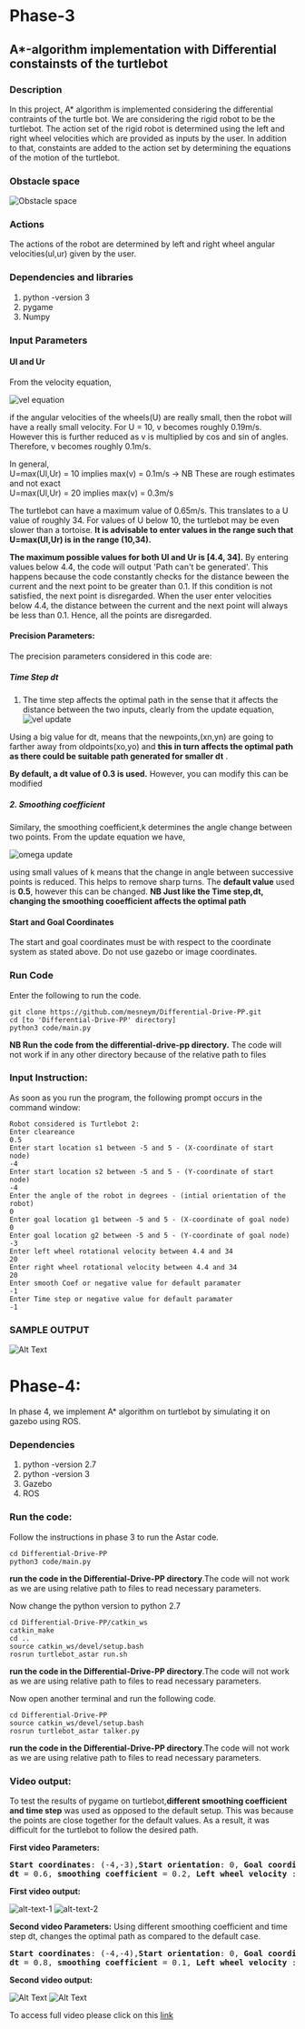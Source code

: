 # Phase-3
## A*-algorithm implementation with Differential constainsts of the turtlebot
### Description
In this project, A* algorithm is implemented considering the differential contraints of the turtle bot. We are considering the rigid robot to be the turtlebot. The action set of the rigid robot is determined using the left and right wheel velocities which are provided as inputs by the user. In addition to that, constaints are added to the action set by determining the equations of the motion of the turtlebot.

### Obstacle space
![Obstacle space](images/pic2.PNG)
### Actions
The actions of the robot are determined by left and right wheel angular velocities(ul,ur) given by the user.

### Dependencies and libraries
1. python -version 3
2. pygame
3. Numpy


### Input Parameters

#### Ul and Ur
From the velocity equation,

![vel equation](images/vel.png)

if the angular velocities of the wheels(U) are really small, then the robot will have a really small velocity.
For U = 10, v becomes roughly 0.19m/s. However this is further reduced as v is multiplied by cos and sin of angles. Therefore,
v becomes roughly 0.1m/s. 

In general,  
U=max(Ul,Ur) = 10 implies max(v) = 0.1m/s -> NB These are rough estimates and not exact   
U=max(Ul,Ur) = 20 implies max(v) = 0.3m/s

The turtlebot can have a maximum value of 0.65m/s. This translates to a U value of roughly 34. 
For values of U below 10, the turtlebot may be even slower than a tortoise. **It is advisable to enter values in the range
such that U=max(Ul,Ur) is in the range (10,34).**

**The maximum possible values for both Ul and Ur is [4.4, 34].** By entering values below 4.4, the code will output 'Path can't be generated'. This happens because the code constantly checks for the distance beween the current and the next point to be greater than 0.1. If this condition is not satisfied, the next point is disregarded. When the user enter velocities below 4.4, the distance between the current and the next point will always be less than 0.1. Hence, all the points are disregarded. 

#### Precision Parameters: 
The precision parameters considered in this code are:

##### Time Step dt
1. The time step affects the optimal path in the sense that it affects the distance between the two inputs, clearly from the 
update equation,  
![vel update](images/velupdate.png)

Using a big value for dt, means that the newpoints,(xn,yn) are going to farther away from oldpoints(xo,yo) and **this in turn affects the optimal
path as there could be suitable path generated for smaller dt** .   

**By default, a dt value of 0.3 is used.** However, you can modify this can be modified

##### 2. Smoothing coefficient  
Similary, the smoothing coefficient,k determines the angle change between two points. From the update equation we 
have,

![omega update](images/thetaupdate.png)

using small values of k means that the change in angle between successive points is reduced. This helps to remove sharp turns. The **default value** used is **0.5**, however this can be changed. **NB Just like the Time step,dt, changing the smoothing cooefficient affects the optimal path**


#### Start and Goal Coordinates
The start and goal coordinates must be with respect to the coordinate system as stated above. Do not use gazebo or image coordinates.


### Run Code
Enter the following to run the code.

```
git clone https://github.com/mesneym/Differential-Drive-PP.git
cd [to 'Differential-Drive-PP' directory]
python3 code/main.py
```

**NB Run the code from the differential-drive-pp directory.** The code will not work if in any other directory
because of the relative path to files

### Input Instruction:
As soon as you run the program, the following prompt occurs in the command window:
```
Robot considered is Turtlebot 2:
Enter cleareance
0.5
Enter start location s1 between -5 and 5 - (X-coordinate of start node)
-4
Enter start location s2 between -5 and 5 - (Y-coordinate of start node)
-4
Enter the angle of the robot in degrees - (intial orientation of the robot)
0
Enter goal location g1 between -5 and 5 - (X-coordinate of goal node)
0
Enter goal location g2 between -5 and 5 - (Y-coordinate of goal node)
-3
Enter left wheel rotational velocity between 4.4 and 34
20
Enter right wheel rotational velocity between 4.4 and 34
20
Enter smooth Coef or negative value for default paramater
-1
Enter Time step or negative value for default paramater
-1

```

### SAMPLE OUTPUT 


![Alt Text](gif/phase3.gif)
# Phase-4:
In phase 4, we implement A* algorithm on turtlebot by simulating it on gazebo using ROS.

<!--### Gazebo world:-->
<!--The turtlebot obstacle space in gazebo is given below:-->
<!--![Gazebo World](images/gazeboworld.png)-->

### Dependencies 
1. python -version 2.7
2. python -version 3
3. Gazebo
4. ROS

### Run the code:
Follow the instructions in phase 3 to run the Astar code.
```
cd Differential-Drive-PP
python3 code/main.py
```
**run the code in the Differential-Drive-PP directory**.The code will not work as we are using relative path to files
to read necessary parameters.

Now change the python version to python 2.7
```
cd Differential-Drive-PP/catkin_ws
catkin_make
cd ..
source catkin_ws/devel/setup.bash
rosrun turtlebot_astar run.sh
```
**run the code in the Differential-Drive-PP directory**.The code will not work as we are using relative path to files
to read necessary parameters.

Now open another terminal and run the following code.
```
cd Differential-Drive-PP
source catkin_ws/devel/setup.bash 
rosrun turtlebot_astar talker.py 
```
**run the code in the Differential-Drive-PP directory**.The code will not work as we are using relative path to files
to read necessary parameters.

### Video output:
To test the results of pygame on turtlebot,**different smoothing coefficient and time step** was used as opposed to the default setup. 
This was because  the points are close together for the default values. As a result, it was difficult for the turtlebot to 
follow the desired path.

**First video Parameters:**
<pre>
<b>Start coordinates</b>: (-4,-3),<b>Start orientation</b>: 0, <b>Goal coordinates</b>: (0,-3), <b>clearance</b>: 0.3   
<b>dt</b> = 0.6, <b>smoothing coefficient</b> = 0.2, <b>Left wheel velocity</b> : 20, <b>Right wheel velocity</b> : 20
</pre>
**First video output:**

![alt-text-1](gif/gazebo-resize.gif) 
![alt-text-2](gif/python1-resize.gif)

**Second video Parameters:**
Using different smoothing coefficient and time step dt, changes the optimal path as compared to the default case.
<pre>
<b>Start coordinates</b>: (-4,-4),<b>Start orientation</b>: 0, <b>Goal coordinates</b>: (4,2.5), <b>clearance</b>: 0.3   
<b>dt</b> = 0.8, <b>smoothing coefficient</b> = 0.1, <b>Left wheel velocity</b> : 20, <b>Right wheel velocity</b> : 20
</pre>


**Second video output:**

![Alt Text](gif/gazebo2-resize.gif)
![Alt Text](gif/pygame2-resize.gif)

To access full video please click on this [link](https://drive.google.com/drive/folders/1r2lyCS7f3MUi0458xqHsil_6RG9Ynp4d?usp=sharing)
